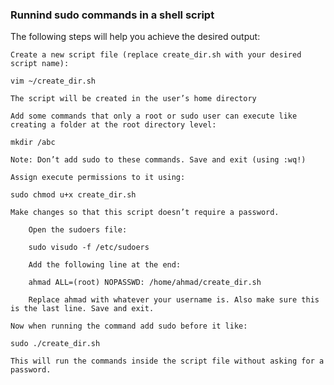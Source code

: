 
### Runnind sudo commands in a shell script

The following steps will help you achieve the desired output:

    Create a new script file (replace create_dir.sh with your desired script name):

    vim ~/create_dir.sh

    The script will be created in the user’s home directory

    Add some commands that only a root or sudo user can execute like creating a folder at the root directory level:

    mkdir /abc

    Note: Don’t add sudo to these commands. Save and exit (using :wq!)

    Assign execute permissions to it using:

    sudo chmod u+x create_dir.sh

    Make changes so that this script doesn’t require a password.

        Open the sudoers file:

        sudo visudo -f /etc/sudoers

        Add the following line at the end:

        ahmad ALL=(root) NOPASSWD: /home/ahmad/create_dir.sh

        Replace ahmad with whatever your username is. Also make sure this is the last line. Save and exit.

    Now when running the command add sudo before it like:

    sudo ./create_dir.sh

    This will run the commands inside the script file without asking for a password.
